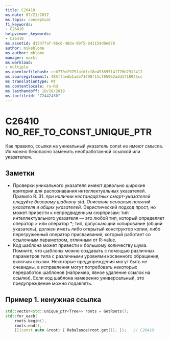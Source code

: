 ```yaml
---
title: C26410
ms.date: 07/21/2017
ms.topic: conceptual
f1_keywords:
- C26410
helpviewer_keywords:
- C26410
ms.assetid: d1547faf-96c6-48da-90f5-841154d0e878
author: mikeblome
ms.author: mblome
manager: markl
ms.workload:
- multiple
ms.openlocfilehash: ccb770e29751afdfcf8e493895141776b7912412
ms.sourcegitcommit: 485ffaedb1ade71490f11cf05962add1718945cc
ms.translationtype: MT
ms.contentlocale: ru-RU
ms.lasthandoff: 10/16/2019
ms.locfileid: "72442430"
---
```

# <a name="c26410--no_ref_to_const_unique_ptr"></a>C26410 NO_REF_TO_CONST_UNIQUE_PTR
Как правило, ссылки на уникальный указатель const не имеют смысла. Их можно безопасно заменить необработанной ссылкой или указателем.

## <a name="remarks"></a>Заметки
- Проверки уникального указателя имеют довольно широкие критерии для распознавания интеллектуальных указателей. Правило R. 31. *при наличии нестандартных смарт-указателей следуйте базовому шаблону std. Описание основных понятий указателя и общих указателей*. Эвристический подход прост, но может привести к непредвиденным сюрпризам: тип интеллектуального указателя — это любой тип, который определяет оператор > или оператор \*; тип, допускающий копирование (общий указатель), должен иметь либо открытый конструктор копии, либо перегруженный оператор присваивания, который работает со ссылочным параметром, отличным от R-value.
- Код шаблона может привести к большому количеству шума. Помните, что шаблоны можно создавать с помощью различных параметров типа с различными уровнями косвенного обращения, включая ссылки. Некоторые предупреждения могут быть не очевидны, а исправления могут потребовать некоторых переработок шаблонов (например, явное удаление ссылок на ссылки). Если код шаблона намеренно универсальный, это предупреждение можно подавлять.

## <a name="example-1-unnecessary-reference"></a>Пример 1. ненужная ссылка

```cpp
std::vector<std::unique_ptr<Tree>> roots = GetRoots();
std::for_each(
    roots.begin(),
    roots.end(),
    [](const auto &root) { Rebalance(root.get()); });   // C26410
```
